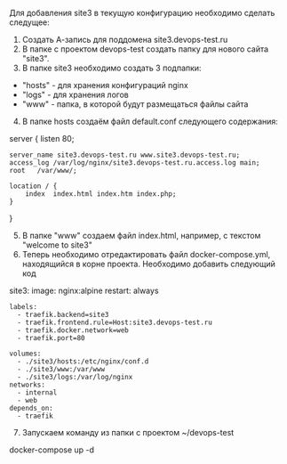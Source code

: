 Для добавления site3 в текущую конфигурацию необходимо сделать следущее:
1. Создать А-запись для поддомена site3.devops-test.ru
2. В папке с проектом devops-test создать папку для нового сайта "site3".
3. В папке site3 необходимо создать 3 подпапки: 
- "hosts" - для хранения конфигураций nginx
- "logs" - для хранения логов
- "www" - папка, в которой будут размещаться файлы сайта
4. В папке hosts создаём файл default.conf следующего содержания:

server {
	listen 80;

	server_name site3.devops-test.ru www.site3.devops-test.ru;
	access_log /var/log/nginx/site3.devops-test.ru.access.log main;
	root   /var/www/;

	location / {
		index  index.html index.htm index.php;
	}
	
}

5. В папке "www" создаем файл index.html, например, с текстом "welcome to site3"
6. Теперь необходимо отредактировать файл docker-compose.yml, находящийся в корне проекта.
Необходимо добавить следующий код

site3:
    image: nginx:alpine
    restart: always

    labels:
      - traefik.backend=site3
      - traefik.frontend.rule=Host:site3.devops-test.ru
      - traefik.docker.network=web
      - traefik.port=80

    volumes:
      - ./site3/hosts:/etc/nginx/conf.d
      - ./site3/www:/var/www
      - ./site3/logs:/var/log/nginx
    networks:
      - internal
      - web
    depends_on:
      - traefik
      
7. Запускаем команду из папки с проектом ~/devops-test

docker-compose up -d
